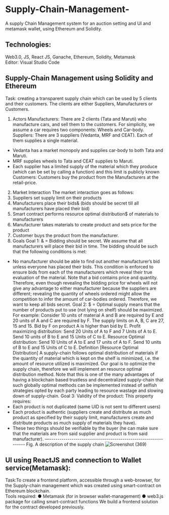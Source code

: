 # Supply-Chain-Management-
A supply Chain Management system for an auction setting and UI and metamask wallet, using Ethereum and Solidity.

## Technologies:
Web3.0, JS, React JS, Ganache, Ethereum, Solidity, Metamask
<br/>
Editor: Visual Studio Code
## Supply-Chain Management using Solidity and Ethereum
Task: creating a transparent supply chain which
can be used by 5 clients and their customers.
The clients are either Suppliers, Manufacturers or Customers.
<br/>
1. Actors
Manufacturers: There are 2 clients (Tata and Maruti) who manufacture cars, and
sell them to the customers. For simplicity, we assume a car requires two
components: Wheels and Car-body.
Suppliers: There are 3 suppliers (Vedanta, MRF and CEAT). Each of them
supplies a single material.
- Vedanta has a market monopoly and supplies car-body to both Tata
and Maruti.
- MRF supplies wheels to Tata and CEAT supplies to Maruti.
- Each supplier has a limited supply of the material which they
produce (which can be set by calling a function) and this limit is
publicly known
Customers: Customers buy the product from the Manufacturers at the
retail-price.
2. Market Interaction
The market interaction goes as follows:
1. Suppliers set supply limit on their products
2. Manufacturers place their bids& (bids should be secret till all
manufacturers have placed their bid)
3. Smart contract performs resource optimal distribution$ of materials to
manufacturers
4. Manufacturer takes materials to create product and sets price for the
product
5. Customer buys the product from the manufacturer.
3. Goals
Goal 1: & = Bidding should be secret. We assume that all manufacturers will
place their bid in time. The bidding should be such that the following conditions is
met:
- No manufacturer should be able to find out another manufacturer’s bid
unless everyone has placed their bids.
This condition is enforced to ensure bids from each of the manufacturers which
reveal their true evaluation of the material.
Note that a bid contains price and quantity. Therefore, even though revealing the
bidding price for wheels will not give any advantage to either manufacturer
because the suppliers are different; revealing the quantity of wheels ordered
might allow the competition to infer the amount of car-bodies ordered. Therefore,
we want to keep all bids secret.
Goal 2: $ = Optimal supply means that the number of products put to use (not
lying on shelf) should be maximized.
For example: Consider 10 units of material A and B are required by E and 20
units of A and C are required by F.
The supply limits on A, B, C are 27, 15 and 15.
Bid by F on product A is higher than bid by E.
Profit maximizing distribution: Send 20 Units of A to F and 7 Units of A to E. Send
10 units of B to E and 15 Units of C to E.
Resource Optimal distribution: Send 10 Units of A to E and 17 units of A to F.
Send 10 units of B to E and 15 Units of C to E.
Definition [Resource Optimal Distribution]
A supply-chain follows optimal distribution of materials if the quantity of material
which is kept on the shelf is minimized, i.e. the amount of resource utilized is
maximized.
Our goal is to optimize the supply chain, therefore we will implement an resource
optimal distribution method.
Note that this is one of the many advantages of having a blockchain based
trustless and decentralized supply-chain that such globally optimal methods can
be implemented instead of selfish strategies opted by each party leading to
resource wastage and slowing down of supply-chain.
Goal 3: Validity of the product: This property requires:
- Each product is not duplicated (same UID is not sent to different users)
- Each product is authentic (suppliers create and distribute as much product
as specified by their supply limit, manufacturers create and distribute
products as much supply of materials they have).
- These two things should be verifiable by the buyer (he can make sure that
the materials are from said supplier and product is from said
manufacturer).
—--------------------------------------------------------------
Fig. A description of the supply chain
![Screenshot (369)](https://user-images.githubusercontent.com/31008590/202524211-ef0ce573-175c-4f29-81c9-d30f17f40403.png)

## UI using ReactJS and connection to Wallet service(Metamask):
Task:To create a frontend platform, accessible through a
web-browser, for the Supply-chain management which was created using
smart-contract on Ethereum blockchain. 
<br/>
Tools required:
● Metamask (for in browser wallet-management)
● web3.js package for calling smart-contract functions
We build a frontend solution for the contract developed
previously.
